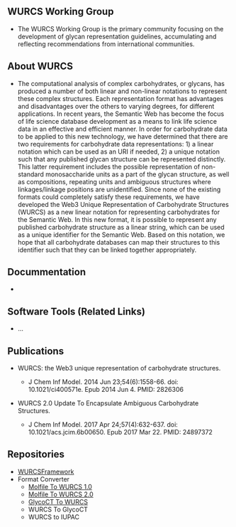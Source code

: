 ## WURCS Working Group
 * The WURCS Working Group is the primary community focusing on the development of glycan representation guidelines, accumulating and reflecting recommendations from international communities.


## About WURCS

 * The computational analysis of complex carbohydrates, or glycans, has produced a number of both linear and non-linear notations to represent these complex structures. Each representation format has advantages and disadvantages over the others to varying degrees, for different applications. In recent years, the Semantic Web has become the focus of life science database development as a means to link life science data in an effective and efficient manner. In order for carbohydrate data to be applied to this new technology, we have determined that there are two requirements for carbohydrate data representations: 1) a linear notation which can be used as an URI if needed, 2) a unique notation such that any published glycan structure can be represented distinctly. This latter requirement includes the possible representation of non-standard monosaccharide units as a part of the glycan structure, as well as compositions, repeating units and ambiguous structures where linkages/linkage positions are unidentified. Since none of the existing formats could completely satisfy these requirements, we have developed the Web3 Unique Representation of Carbohydrate Structures (WURCS) as a new linear notation for representing carbohydrates for the Semantic Web. In this new format, it is possible to represent any published carbohydrate structure as a linear string, which can be used as a unique identifier for the Semantic Web. Based on this notation, we hope that all carbohydrate databases can map their structures to this identifier such that they can be linked together appropriately.

## Docummentation
  
  * 

## Software Tools (Related Links)

 * ...

## Publications

* WURCS: the Web3 unique representation of carbohydrate structures.
   * J Chem Inf Model. 2014 Jun 23;54(6):1558-66. doi: 10.1021/ci400571e. Epub 2014 Jun 4. PMID: 2826306

* WURCS 2.0 Update To Encapsulate Ambiguous Carbohydrate Structures.
   * J Chem Inf Model. 2017 Apr 24;57(4):632-637. doi: 10.1021/acs.jcim.6b00650. Epub 2017 Mar 22. PMID: 24897372


## Repositories

  * [WURCSFramework](https://github.com/glycoinfo/wurcsframework)
  * Format Converter
    * [Molfile To WURCS 1.0](https://github.com/glycoinfo/MolfileToWURCS1.0)
    * [Molfile To WURCS 2.0](https://github.com/glycoinfo/MolfileToWURCS2.0)
    * [GlycoCT To WURCS](https://github.com/glycoinfo/glycocttowurcs)
    * WURCS To GlycoCT
    * WURCS to IUPAC

